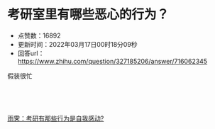 # 考研室里有哪些恶心的行为？
- 点赞数：16892
- 更新时间：2022年03月17日00时18分09秒
- 回答url：https://www.zhihu.com/question/327185206/answer/716062345
<body>
 <p data-pid="JKF71_My">假装很忙</p>
 <p data-pid="zDhrY-L2" class="ztext-empty-paragraph"><br></p>
 <p data-pid="WlJgUSgj" class="ztext-empty-paragraph"><br></p><a data-draft-node="block" data-draft-type="link-card" href="https://www.zhihu.com/answer/867438450" class="internal">雨霁：考研有那些行为是自我感动?</a>
 <p></p>
</body>